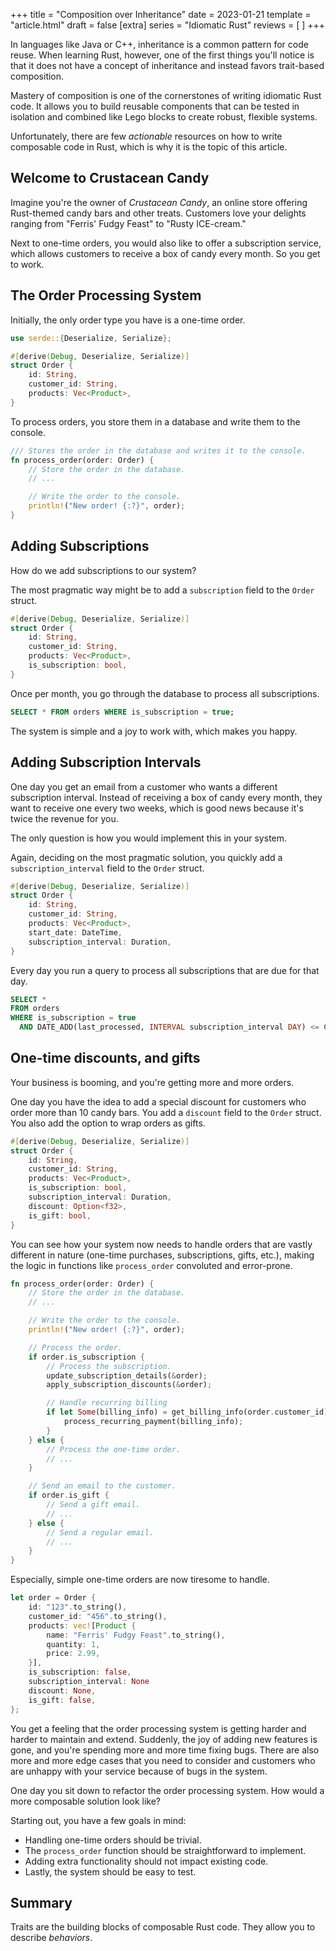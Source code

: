 +++
title = "Composition over Inheritance"
date = 2023-01-21
template = "article.html"
draft = false
[extra]
series = "Idiomatic Rust"
reviews = [
]
+++

In languages like Java or C++, inheritance is a common pattern for
code reuse. When learning Rust, however, one of the first things you'll notice
is that it does not have a concept of inheritance and instead favors trait-based
composition. 

Mastery of composition is one of the cornerstones of writing idiomatic Rust code.
It allows you to build reusable components that can be tested in isolation and
combined like Lego blocks to create robust, flexible systems.

Unfortunately, there are few *actionable* resources on how to write
composable code in Rust, which is why it is the topic of this article.

## Welcome to Crustacean Candy 

Imagine you're the owner of *Crustacean Candy*, an online store offering
Rust-themed candy bars and other treats. Customers love your delights
ranging from "Ferris' Fudgy Feast" to "Rusty ICE-cream."

Next to one-time orders, you would also like to offer a subscription service,
which allows customers to receive a box of candy every month.
So you get to work.

## The Order Processing System

Initially, the only order type you have is a one-time order. 

```rust
use serde::{Deserialize, Serialize};

#[derive(Debug, Deserialize, Serialize)]
struct Order {
    id: String,
    customer_id: String,
    products: Vec<Product>,
}
```

To process orders, you store them in a database and write them to the console.

```rust
/// Stores the order in the database and writes it to the console.
fn process_order(order: Order) {
    // Store the order in the database.
    // ...

    // Write the order to the console.
    println!("New order! {:?}", order);
}
```

## Adding Subscriptions

How do we add subscriptions to our system?

The most pragmatic way might be to add a `subscription` field to the `Order` struct.

```rust
#[derive(Debug, Deserialize, Serialize)]
struct Order {
    id: String,
    customer_id: String,
    products: Vec<Product>,
    is_subscription: bool,
}
```

Once per month, you go through the database to process all subscriptions.

```sql
SELECT * FROM orders WHERE is_subscription = true;
```

The system is simple and a joy to work with, which makes you happy.

## Adding Subscription Intervals

One day you get an email from a customer who wants a different subscription
interval. Instead of receiving a box of candy every month, they want to receive
one every two weeks, which is good news because it's twice the revenue for you.

The only question is how you would implement this in your system. 

Again, deciding on the most pragmatic solution, you quickly add a `subscription_interval`
field to the `Order` struct.

```rust
#[derive(Debug, Deserialize, Serialize)]
struct Order {
    id: String,
    customer_id: String,
    products: Vec<Product>,
    start_date: DateTime,
    subscription_interval: Duration,
}
```

Every day you run a query to process all subscriptions that are due for that day.

```sql
SELECT *
FROM orders
WHERE is_subscription = true
  AND DATE_ADD(last_processed, INTERVAL subscription_interval DAY) <= CURRENT_DATE();
```

## One-time discounts, and gifts

Your business is booming, and you're getting more and more orders.

One day you have the idea to add a special discount for customers who order
more than 10 candy bars. You add a `discount` field to the `Order` struct.
You also add the option to wrap orders as gifts.

```rust
#[derive(Debug, Deserialize, Serialize)]
struct Order {
    id: String,
    customer_id: String,
    products: Vec<Product>,
    is_subscription: bool,
    subscription_interval: Duration,
    discount: Option<f32>,
    is_gift: bool,
}
```

You can see how your system now needs to handle orders that are vastly different
in nature (one-time purchases, subscriptions, gifts, etc.), making the logic in
functions like `process_order` convoluted and error-prone.


```rust
fn process_order(order: Order) {
    // Store the order in the database.
    // ...

    // Write the order to the console.
    println!("New order! {:?}", order);

    // Process the order.
    if order.is_subscription {
        // Process the subscription.
        update_subscription_details(&order);
        apply_subscription_discounts(&order);

        // Handle recurring billing
        if let Some(billing_info) = get_billing_info(order.customer_id) {
            process_recurring_payment(billing_info);
        }
    } else {
        // Process the one-time order.
        // ...
    }

    // Send an email to the customer.
    if order.is_gift {
        // Send a gift email.
        // ...
    } else {
        // Send a regular email.
        // ...
    }
}
```

Especially, simple one-time orders are now tiresome to handle.

```rust
let order = Order {
    id: "123".to_string(),
    customer_id: "456".to_string(),
    products: vec![Product {
        name: "Ferris' Fudgy Feast".to_string(),
        quantity: 1,
        price: 2.99,
    }],
    is_subscription: false,
    subscription_interval: None
    discount: None,
    is_gift: false,
};
```

You get a feeling that the order processing system is getting harder and harder
to maintain and extend. Suddenly, the joy of adding new features is gone, and
you're spending more and more time fixing bugs. There are also more and more
edge cases that you need to consider and customers who are unhappy with your
service because of bugs in the system.

One day you sit down to refactor the order processing system.
How would a more composable solution look like?

Starting out, you have a few goals in mind:

- Handling one-time orders should be trivial.
- The `process_order` function should be straightforward to implement.
- Adding extra functionality should not impact existing code.
- Lastly, the system should be easy to test.
















## Summary

Traits are the building blocks of composable Rust code. They allow you to
describe *behaviors*. 




